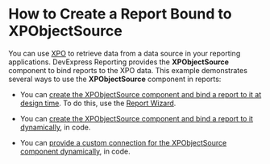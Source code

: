 # How to Create a Report Bound to XPObjectSource

You can use [XPO](https://www.devexpress.com/products/net/orm/) to retrieve data from a data source in your reporting applications. DevExpress Reporting provides the **XPObjectSource** component to bind reports to the XPO data. This example demonstrates several ways to use the **XPObjectSource** component in reports:

- You can [create the XPObjectSource component and bind a report to it at design time](https://docs.devexpress.com/XtraReports/400274). To do this, use the [Report Wizard](https://docs.devexpress.com/XtraReports/4254).

- You can [create the XPObjectSource component and bind a report to it dynamically](https://docs.devexpress.com/XtraReports/400276), in code.

- You can [provide a custom connection for the XPObjectSource component dynamically](https://docs.devexpress.com/XtraReports/400285), in code.
